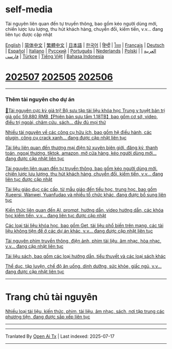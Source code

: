# self-media
Tài nguyên liên quan đến tự truyền thông, bao gồm kéo người dùng mới, chiến lược lưu lượng, thu hút khách hàng, chuyển đổi, kiếm tiền, v.v... đang liên tục được cập nhật

[English](https://openaitx.github.io/view.html?user=mswnlz&project=self-media&lang=en) | [简体中文](https://openaitx.github.io/view.html?user=mswnlz&project=self-media&lang=zh-CN) | [繁體中文](https://openaitx.github.io/view.html?user=mswnlz&project=self-media&lang=zh-TW) | [日本語](https://openaitx.github.io/view.html?user=mswnlz&project=self-media&lang=ja) | [한국어](https://openaitx.github.io/view.html?user=mswnlz&project=self-media&lang=ko) | [हिन्दी](https://openaitx.github.io/view.html?user=mswnlz&project=self-media&lang=hi) | [ไทย](https://openaitx.github.io/view.html?user=mswnlz&project=self-media&lang=th) | [Français](https://openaitx.github.io/view.html?user=mswnlz&project=self-media&lang=fr) | [Deutsch](https://openaitx.github.io/view.html?user=mswnlz&project=self-media&lang=de) | [Español](https://openaitx.github.io/view.html?user=mswnlz&project=self-media&lang=es) | [Italiano](https://openaitx.github.io/view.html?user=mswnlz&project=self-media&lang=it) | [Русский](https://openaitx.github.io/view.html?user=mswnlz&project=self-media&lang=ru) | [Português](https://openaitx.github.io/view.html?user=mswnlz&project=self-media&lang=pt) | [Nederlands](https://openaitx.github.io/view.html?user=mswnlz&project=self-media&lang=nl) | [Polski](https://openaitx.github.io/view.html?user=mswnlz&project=self-media&lang=pl) | [العربية](https://openaitx.github.io/view.html?user=mswnlz&project=self-media&lang=ar) | [فارسی](https://openaitx.github.io/view.html?user=mswnlz&project=self-media&lang=fa) | [Türkçe](https://openaitx.github.io/view.html?user=mswnlz&project=self-media&lang=tr) | [Tiếng Việt](https://openaitx.github.io/view.html?user=mswnlz&project=self-media&lang=vi) | [Bahasa Indonesia](https://openaitx.github.io/view.html?user=mswnlz&project=self-media&lang=id)



# [202507](https://raw.githubusercontent.com/mswnlz/self-media/main/202507.md) [202505](https://raw.githubusercontent.com/mswnlz/self-media/main/202505.md) [202506](https://raw.githubusercontent.com/mswnlz/self-media/main/202506.md)

---------------
### Thêm tài nguyên cho dự án

[🎁Tài nguyên cực kỳ giá trị! Bộ sưu tập tài liệu khóa học Trung y tuyệt bản trị giá gốc 59.880 RMB【Phiên bản sưu tầm 1.18TB】bao gồm cơ sở, video, điều trị ngoài, châm cứu, sách... đầy đủ mọi thứ](https://github.com/mswnlz/chinese-traditional)

[Nhiều tài nguyên về các công cụ hữu ích, bao gồm hệ điều hành, các plugin, công cụ crack xanh... đang được cập nhật liên tục](https://github.com/mswnlz/tools)


[Tài liệu liên quan đến thương mại điện tử xuyên biên giới, đăng ký, thanh toán, ngoại thương, tiktok, amazon, mở cửa hàng, kéo người dùng mới... đang được cập nhật liên tục](https://github.com/mswnlz/cross-border)

[Tài nguyên liên quan đến tự truyền thông, bao gồm kéo người dùng mới, chiến lược lưu lượng, thu hút khách hàng, chuyển đổi, kiếm tiền, v.v... đang liên tục được cập nhật](https://github.com/mswnlz/self-media)

[Tài liệu giáo dục các cấp, từ mẫu giáo đến tiểu học, trung học, bao gồm Xueersi, Wanwei, Yuanfudao và nhiều tổ chức khác, đang được bổ sung liên tục](https://github.com/mswnlz/edu-knowlege)

[Kiến thức liên quan đến AI, prompt, hướng dẫn, video hướng dẫn, các khóa học kiếm tiền, v.v... đang liên tục được cập nhật](https://github.com/mswnlz/AIknowledge)

[Các loại tài liệu khóa học, bao gồm Get, tài liệu phổ biến trên mạng, các tài liệu không tiện để ở các dự án khác, v.v... đang được cập nhật liên tục](https://github.com/mswnlz/curriculum)

[Tài nguyên phim truyền thông, điện ảnh, phim tài liệu, âm nhạc, hòa nhạc, v.v... đang cập nhật liên tục](https://github.com/mswnlz/movies)

[Tài liệu sách, bao gồm các loại hướng dẫn, tiểu thuyết và các loại sách khác](https://github.com/mswnlz/book)


[Thể dục, tập luyện, chế độ ăn uống, dinh dưỡng, sức khỏe, giấc ngủ, v.v... đang được cập nhật liên tục](https://github.com/mswnlz/healthy)


---------------

# Trang chủ tài nguyên
[Nhiều loại tài liệu, kiến thức, phim, tài liệu, âm nhạc, sách, nơi tập trung các phương tiện, đang được sắp xếp liên tục](https://github.com/mswnlz)

---------------


---

Tranlated By [Open Ai Tx](https://github.com/OpenAiTx/OpenAiTx) | Last indexed: 2025-07-17

---